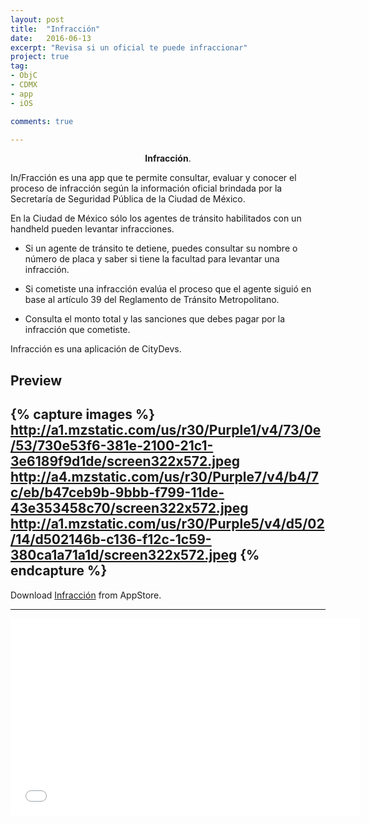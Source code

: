 ```yaml
---
layout: post
title:  "Infracción"
date:   2016-06-13
excerpt: "Revisa si un oficial te puede infraccionar"
project: true
tag:
- ObjC 
- CDMX
- app
- iOS

comments: true

---
```


    
<center><b>Infracción</b>.</center>
     
In/Fracción es una app que te permite consultar, evaluar y conocer el proceso de infracción según la información oficial brindada por la Secretaría de Seguridad Pública de la Ciudad de México.

En la Ciudad de México sólo los agentes de tránsito habilitados con un handheld pueden levantar infracciones.

* Si un agente de tránsito te detiene, puedes consultar su nombre o número de placa y saber si tiene la facultad para levantar una infracción.

* Si cometiste una infracción evalúa el proceso que el agente siguió en base al artículo 39 del Reglamento de Tránsito Metropolitano.

* Consulta el monto total y las sanciones que debes pagar por la infracción que cometiste.

Infracción es una aplicación de CityDevs.

## Preview

{% capture images %}
	http://a1.mzstatic.com/us/r30/Purple1/v4/73/0e/53/730e53f6-381e-2100-21c1-3e6189f9d1de/screen322x572.jpeg
	http://a4.mzstatic.com/us/r30/Purple7/v4/b4/7c/eb/b47ceb9b-9bbb-f799-11de-43e353458c70/screen322x572.jpeg
	http://a1.mzstatic.com/us/r30/Purple5/v4/d5/02/14/d502146b-c136-f12c-1c59-380ca1a71a1d/screen322x572.jpeg
{% endcapture %}
---

  
      
Download  [Infracción](https://itunes.apple.com/ai/app/infraccion/id1029765142?mt=8) from AppStore.      


---

<iframe width="560" height="315" src="//www.youtube.com/embed/unHpsaKkPKk" frameborder="0"> </iframe>


